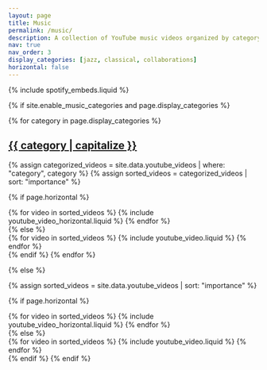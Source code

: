 ```yaml
---
layout: page
title: Music
permalink: /music/
description: A collection of YouTube music videos organized by category!
nav: true
nav_order: 3
display_categories: [jazz, classical, collaborations]
horizontal: false
---
```


<!-- pages/music.md - YouTube Videos -->
<div class="music">
  
  <!-- Spotify Music Embeds - Automatically loaded from _data/spotify_tracks.yml -->
  {% include spotify_embeds.liquid %}

{% if site.enable_music_categories and page.display_categories %}
  <!-- Display categorized YouTube videos -->
  {% for category in page.display_categories %}
  <a id="{{ category }}" href=".#{{ category }}">
    <h2 class="category">{{ category | capitalize }}</h2>
  </a>
  {% assign categorized_videos = site.data.youtube_videos | where: "category", category %}
  {% assign sorted_videos = categorized_videos | sort: "importance" %}
  <!-- Generate cards for each video -->
  {% if page.horizontal %}
  <div class="container">
    <div class="row row-cols-1 row-cols-md-2">
    {% for video in sorted_videos %}
      {% include youtube_video_horizontal.liquid %}
    {% endfor %}
    </div>
  </div>
  {% else %}
  <div class="row row-cols-1 row-cols-md-3">
    {% for video in sorted_videos %}
      {% include youtube_video.liquid %}
    {% endfor %}
  </div>
  {% endif %}
  {% endfor %}

{% else %}

<!-- Display videos without categories -->

{% assign sorted_videos = site.data.youtube_videos | sort: "importance" %}

  <!-- Generate cards for each video -->

{% if page.horizontal %}

  <div class="container">
    <div class="row row-cols-1 row-cols-md-2">
    {% for video in sorted_videos %}
      {% include youtube_video_horizontal.liquid %}
    {% endfor %}
    </div>
  </div>
  {% else %}
  <div class="row row-cols-1 row-cols-md-3">
    {% for video in sorted_videos %}
      {% include youtube_video.liquid %}
    {% endfor %}
  </div>
  {% endif %}
{% endif %}
</div>
